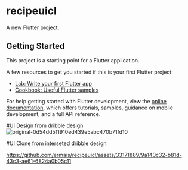 # recipeuicl

A new Flutter project.

## Getting Started

This project is a starting point for a Flutter application.

A few resources to get you started if this is your first Flutter project:

- [Lab: Write your first Flutter app](https://docs.flutter.dev/get-started/codelab)
- [Cookbook: Useful Flutter samples](https://docs.flutter.dev/cookbook)

For help getting started with Flutter development, view the
[online documentation](https://docs.flutter.dev/), which offers tutorials,
samples, guidance on mobile development, and a full API reference.

#UI Design from dribble design
![original-0d54dd511910ed439e5abc470b71fd10](https://github.com/ermais/recipeuicl/assets/33171889/cacc3550-8f6d-4735-b28e-fef2752d5341)

#UI Clone from interseted dribble design

https://github.com/ermais/recipeuicl/assets/33171889/9a140c32-b81d-43c3-ae61-6824a0b05c11



